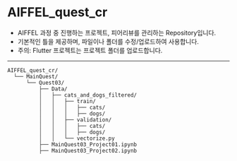 # AIFFEL_quest_cr

* AIFFEL 과정 중 진행하는 프로젝트, 피어리뷰를 관리하는 Repository입니다.
* 기본적인 틀을 제공하며, 파일이나 폴더를 수정/업로드하여 사용합니다.
* 주의: Flutter 프로젝트는 프로젝트 폴더를 업로드합니다.
---

  
~~~
AIFFEL_quest_cr/
  └── MainQuest/
      └── Quest03/
          ├── Data/
          │   ├── cats_and_dogs_filtered/
          │   │   ├── train/
          │   │   │   ├── cats/
          │   │   │   ├── dogs/
          │   │   ├── validation/
          │   │   │   ├── cats/
          │   │   │   ├── dogs/
          │   │   └── vectorize.py
          ├── MainQuest03_Project01.ipynb
          ├── MainQuest03_Project02.ipynb
~~~
